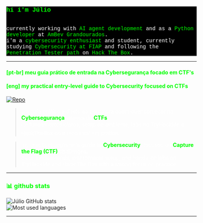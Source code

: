 <div style="color: #ffffff; background-color: #000000; font-family: 'Courier New', monospace;">
  <h3 style="color: #00ff00;">
    hi i'm Júlio
  </h3>
  <br/>
  currently working with <span style="color: #00ff00;">AI agent development</span> and as a <span style="color: #00ff00;">Python developer</span> at <span style="color: #00ff00;">AmBev Grandourados</span>.
  <br/>
  i'm a <span style="color: #00ff00;">cybersecurity enthusiast</span> and student, currently studying <span style="color: #00ff00;">Cybersecurity at FIAP</span> and following the <span style="color: #00ff00;">Penetration Tester path</span> on <span style="color: #00ff00;">Hack The Box</span>.
</div>

<hr style="border-color: #00ff00;"/>

<h4 style="color: #00ff00;">[pt-br] meu guia prático de entrada na Cybersegurança focado em CTF's</h4>
<h4 style="color: #00ff00;">[eng] my practical entry-level guide to Cybersecurity focused on CTFs</h4>

<a href="https://github.com/juliooest/intro-cybersecurity-ctf">
  <img src="https://img.shields.io/badge/🔥%20intro--cybersecurity--ctf-000000?style=for-the-badge&logo=github&logoColor=00ff00" alt="Repo"/>
</a>

<blockquote style="color: #ffffff;">
  um guia prático e direto ao ponto pra quem quer começar na <strong style="color: #00ff00;">Cybersegurança</strong> através de <strong style="color: #00ff00;">CTFs</strong>.<br>
  👉 fundamentos claros, setup de ambiente, labs no TryHackMe e HackTheBox com foco total em prática.
</blockquote>

<blockquote style="color: #ffffff;">
  my practical beginner's guide to <strong style="color: #00ff00;">Cybersecurity</strong>, focused on <strong style="color: #00ff00;">Capture the Flag (CTF)</strong> challenges.<br>
  clear fundamentals, environment setup, and hands-on labs on TryHackMe and Hack The Box with a strong focus on practice.
</blockquote>

<hr style="border-color: #00ff00;"/>

<h3 style="color: #00ff00;">📊 github stats</h3>

<img src="https://github-readme-stats.vercel.app/api?username=juliooest&show_icons=true&bg_color=000000&text_color=ffffff&icon_color=00ff00&title_color=00ff00" alt="Júlio GitHub stats"/>

<br/>

<img src="https://github-readme-stats.vercel.app/api/top-langs/?username=juliooest&layout=compact&bg_color=000000&text_color=ffffff&title_color=00ff00" alt="Most used languages"/>

<hr style="border-color: #00ff00;"/>
